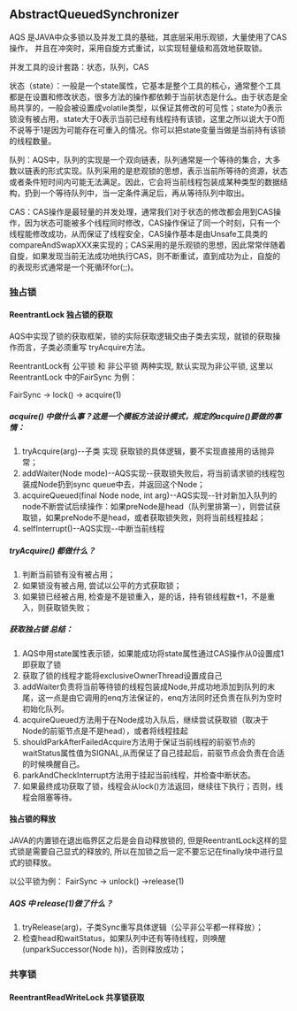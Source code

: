 ## AbstractQueuedSynchronizer
AQS 是JAVA中众多锁以及并发工具的基础，其底层采用乐观锁，大量使用了CAS操作， 并且在冲突时，采用自旋方式重试，以实现轻量级和高效地获取锁。  

并发工具的设计套路：状态，队列，CAS

状态（state）：一般是一个state属性，它基本是整个工具的核心，通常整个工具都是在设置和修改状态，很多方法的操作都依赖于当前状态是什么。由于状态是全局共享的，一般会被设置成volatile类型，以保证其修改的可见性；state为0表示锁没有被占用，state大于0表示当前已经有线程持有该锁，这里之所以说大于0而不说等于1是因为可能存在可重入的情况。你可以把state变量当做是当前持有该锁的线程数量。

队列：AQS中，队列的实现是一个双向链表，队列通常是一个等待的集合，大多数以链表的形式实现。队列采用的是悲观锁的思想，表示当前所等待的资源，状态或者条件短时间内可能无法满足。因此，它会将当前线程包装成某种类型的数据结构，扔到一个等待队列中，当一定条件满足后，再从等待队列中取出。

CAS：CAS操作是最轻量的并发处理，通常我们对于状态的修改都会用到CAS操作，因为状态可能被多个线程同时修改，CAS操作保证了同一个时刻，只有一个线程能修改成功，从而保证了线程安全，CAS操作基本是由Unsafe工具类的compareAndSwapXXX来实现的；CAS采用的是乐观锁的思想，因此常常伴随着自旋，如果发现当前无法成功地执行CAS，则不断重试，直到成功为止，自旋的的表现形式通常是一个死循环for(;;)。

### 独占锁
#### ReentrantLock 独占锁的获取
AQS中实现了锁的获取框架，锁的实际获取逻辑交由子类去实现，就锁的获取操作而言，子类必须重写 tryAcquire方法。

ReentrantLock有 公平锁 和 非公平锁 两种实现, 默认实现为非公平锁,
这里以ReentrantLock 中的FairSync 为例：

FairSync -> lock() -> acquire(1)

##### acquire() 中做什么事？这是一个模板方法设计模式，规定的acquire()要做的事情：
1. tryAcquire(arg)--子类 实现 获取锁的具体逻辑，要不实现直接用的话抛异常；
2. addWaiter(Node mode)--AQS实现--获取锁失败后，将当前请求锁的线程包装成Node扔到sync queue中去，并返回这个Node；
3. acquireQueued(final Node node, int arg)--AQS实现--针对新加入队列的node不断尝试后续操作：如果preNode是head（队列里排第一），则尝试获取锁，如果preNode不是head，或者获取锁失败，则将当前线程挂起；
4. selfInterrupt()--AQS实现--中断当前线程

##### tryAcquire() 都做什么？
1. 判断当前锁有没有被占用；
2. 如果锁没有被占用, 尝试以公平的方式获取锁；
3. 如果锁已经被占用, 检查是不是锁重入，是的话，持有锁线程数+1，不是重入，则获取锁失败；


##### 获取独占锁 总结：
1. AQS中用state属性表示锁，如果能成功将state属性通过CAS操作从0设置成1即获取了锁
2. 获取了锁的线程才能将exclusiveOwnerThread设置成自己
3. addWaiter负责将当前等待锁的线程包装成Node,并成功地添加到队列的末尾，这一点是由它调用的enq方法保证的，enq方法同时还负责在队列为空时初始化队列。
4. acquireQueued方法用于在Node成功入队后，继续尝试获取锁（取决于Node的前驱节点是不是head），或者将线程挂起
5. shouldParkAfterFailedAcquire方法用于保证当前线程的前驱节点的waitStatus属性值为SIGNAL,从而保证了自己挂起后，前驱节点会负责在合适的时候唤醒自己。
6. parkAndCheckInterrupt方法用于挂起当前线程，并检查中断状态。
7. 如果最终成功获取了锁，线程会从lock()方法返回，继续往下执行；否则，线程会阻塞等待。

#### 独占锁的释放
 JAVA的内置锁在退出临界区之后是会自动释放锁的, 但是ReentrantLock这样的显式锁是需要自己显式的释放的, 所以在加锁之后一定不要忘记在finally块中进行显式的锁释放。
 
 以公平锁为例：
 FairSync -> unlock() ->release(1)

##### AQS 中 release(1)做了什么？
1. tryRelease(arg)，子类Sync重写具体逻辑（公平非公平都一样释放）；
2. 检查head和waitStatus，如果队列中还有等待线程，则唤醒(unparkSuccessor(Node h))，否则释放成功；


### 共享锁
#### ReentrantReadWriteLock 共享锁获取

